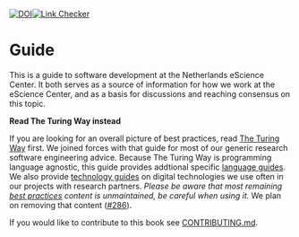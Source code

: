 [![DOI](https://zenodo.org/badge/DOI/10.5281/zenodo.4020564.svg)](https://doi.org/10.5281/zenodo.4020564)[![Link Checker](https://github.com/NLeSC/guide/actions/workflows/link-checker.yml/badge.svg)](https://github.com/NLeSC/guide/actions/workflows/link-checker.yml)

# Guide

This is a guide to software development at the Netherlands eScience Center. It
both serves as a source of information for how we work at the eScience Center,
and as a basis for discussions and reaching consensus on this topic.

**Read The Turing Way instead**

If you are looking for an overall picture of best practices, read
[The Turing Way](https://book.the-turing-way.org/index.html) first. We joined
forces with that guide for most of our generic research software engineering
advice. Because The Turing Way is programming language agnostic, this guide
provides addtional specific
[language guides](language_guides/languages_overview.md). We also provide
[technology guides](technology/technology_overview.md) on digital technologies
we use often in our projects with research partners. *Please be aware that most
remaining [best practices](/best_practices/overview.md) content is
unmaintained, be careful when using it.* We plan on removing that content
([#286](https://github.com/NLeSC/guide/issues/286)).

If you would like to contribute to this book see
[CONTRIBUTING.md](CONTRIBUTING.md).
